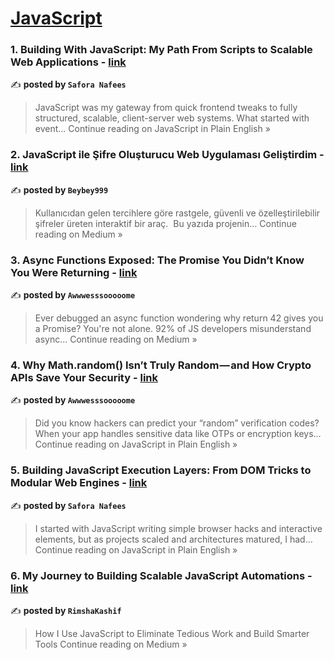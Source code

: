 
<h1><a href=https://medium.com/tag/javascript-development/recommended target="_blank" rel="noopener noreferrer">JavaScript</a></h1>
<h3>1. Building With JavaScript: My Path From Scripts to Scalable Web Applications - <a href="https://javascript.plainenglish.io/building-with-javascript-my-path-from-scripts-to-scalable-web-applications-e5975ebafbf3?source=rss------javascript_development-5" target="_blank" rel="noopener noreferrer">link</a></h3>

✍️ **posted by `Safora Nafees`**

<blockquote>JavaScript was my gateway from quick frontend tweaks to fully structured, scalable, client-server web systems. What started with event…
Continue reading on JavaScript in Plain English »</blockquote>

<h3>2.  JavaScript ile Şifre Oluşturucu Web Uygulaması Geliştirdim - <a href="https://medium.com/@beyzaselvi777/javascript-ile-%C5%9Fifre-olu%C5%9Fturucu-web-uygulamas%C4%B1-geli%C5%9Ftirdim-45b3d4a760a4?source=rss------javascript_development-5" target="_blank" rel="noopener noreferrer">link</a></h3>

✍️ **posted by `Beybey999`**

<blockquote>Kullanıcıdan gelen tercihlere göre rastgele, güvenli ve özelleştirilebilir şifreler üreten interaktif bir araç.
 Bu yazıda projenin…
Continue reading on Medium »</blockquote>

<h3>3. Async Functions Exposed: The Promise You Didn’t Know You Were Returning - <a href="https://medium.com/@awwwesssooooome/async-functions-exposed-the-promise-you-didnt-know-you-were-returning-0f2aaca982b1?source=rss------javascript_development-5" target="_blank" rel="noopener noreferrer">link</a></h3>

✍️ **posted by `Awwwesssooooome`**

<blockquote>Ever debugged an async function wondering why return 42 gives you a Promise? You're not alone. 92% of JS developers misunderstand async…
Continue reading on Medium »</blockquote>

<h3>4. Why Math.random() Isn’t Truly Random — and How Crypto APIs Save Your Security - <a href="https://javascript.plainenglish.io/why-math-random-isnt-truly-random-and-how-crypto-apis-save-your-security-e0a749f99458?source=rss------javascript_development-5" target="_blank" rel="noopener noreferrer">link</a></h3>

✍️ **posted by `Awwwesssooooome`**

<blockquote>Did you know hackers can predict your “random” verification codes? When your app handles sensitive data like OTPs or encryption keys…
Continue reading on JavaScript in Plain English »</blockquote>

<h3>5. Building JavaScript Execution Layers: From DOM Tricks to Modular Web Engines - <a href="https://javascript.plainenglish.io/building-javascript-execution-layers-from-dom-tricks-to-modular-web-engines-8bec004f1e82?source=rss------javascript_development-5" target="_blank" rel="noopener noreferrer">link</a></h3>

✍️ **posted by `Safora Nafees`**

<blockquote>I started with JavaScript writing simple browser hacks and interactive elements, but as projects scaled and architectures matured, I had…
Continue reading on JavaScript in Plain English »</blockquote>

<h3>6. My Journey to Building Scalable JavaScript Automations - <a href="https://medium.com/@rimshakashif333/my-journey-to-building-scalable-javascript-automations-4aa2d327b507?source=rss------javascript_development-5" target="_blank" rel="noopener noreferrer">link</a></h3>

✍️ **posted by `RimshaKashif`**

<blockquote>How I Use JavaScript to Eliminate Tedious Work and Build Smarter Tools
Continue reading on Medium »</blockquote>


